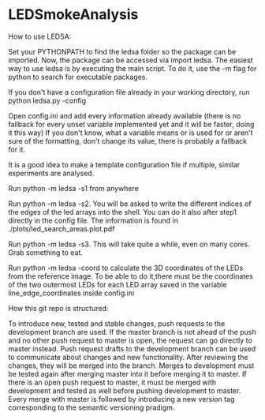 # LEDSmokeAnalysis

How to use LEDSA:

Set your PYTHONPATH to find the ledsa folder so the package can be imported.
Now, the package can be accessed via import ledsa.
The easiest way to use ledsa is by executing the main script. To do it, use the -m flag for python to search for executable packages.

If you don't have a configuration file already in your working directory, run python ledsa.py -config

Open config.ini and add every information already available (there is no fallback for every unset variable implemented yet and it will be faster, doing it this way)
If you don't know, what a variable means or is used for or aren't sure of the formatting, don't change its value, there is probably a fallback for it.
    
It is a good idea to make a template configuration file if multiple, similar experiments are analysed.

Run python -m ledsa -s1 from anywhere

Run python -m ledsa -s2. You will be asked to write the different indices of the edges of the led arrays into the shell.
You can do it also after step1 directly in the config file. The information is found in ./plots/led_search_areas.plot.pdf
    
Run python -m ledsa -s3. This will take quite a while, even on many cores. Grab something to eat.

Run python -m ledsa -coord to calculate the 3D coordinates of the LEDs from the reference image. To be able to do
it,there must be the coordinates of the two outermost LEDs for each LED array saved in the variable
line_edge_coordinates inside config.ini


How this git repo is structured:

To introduce new, tested and stable changes, push requests to the development branch are used.
If the master branch is not ahead of the push and no other push request to master is open, the request can go directly to master instead.
Push request drafts to the development branch can be used to communicate about changes and new functionality.
After reviewing the changes, they will be merged into the branch.
Merges to development must be tested again after merging master into it before merging it to master. If there is an open push request to master, it must be merged with development and tested as well before pushing development to master.
Every merge with master is followed by introducing a new version tag corresponding to the semantic versioning pradigm.
